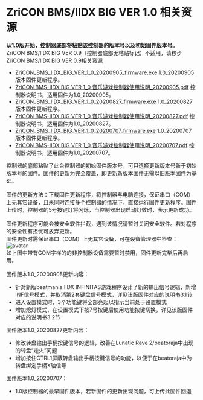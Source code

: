 # ZriCON BMS/IIDX BIG VER 1.0 相关资源
**从1.0版开始，控制器底部将粘贴该控制器的版本号以及初始固件版本号。**<br>ZriCON BMS/IIDX BIG VER 0.9（控制器底部无粘贴标记）不适用，请移步[ZriCON BMS/IIDX BIG VER 
0.9相关资源](https://github.com/nocirz/zricon-bms-iidx-big-0.9)<br>

+ [ZriCON_BMS_IIDX_BIG_VER_1_0_20200905_firmware.exe](http://123.57.129.211/ZriCON_BMS_IIDX_BIG_VER_1_0_20200905_firmware.exe) 1.0_20200905版本固件更新程序。
+ [ZriCON BMS-IIDX BIG VER 1_0 音乐游戏控制器使用说明_20200905.pdf](http://123.57.129.211/ZriCON%20BMS-IIDX%20BIG%20VER%201_0%20%E9%9F%B3%E4%B9%90%E6%B8%B8%E6%88%8F%E6%8E%A7%E5%88%B6%E5%99%A8%E4%BD%BF%E7%94%A8%E8%AF%B4%E6%98%8E_20200905.pdf)  控制器说明书，适用固件为1.0_20200905。
+ [ZriCON_BMS_IIDX_BIG_VER_1_0_20200827_firmware.exe](http://123.57.129.211/ZriCON_BMS_IIDX_BIG_VER_1_0_20200827_firmware.exe) 1.0_20200827版本固件更新程序。
+ [ZriCON BMS-IIDX BIG VER 1_0 音乐游戏控制器使用说明_20200827.pdf](http://123.57.129.211/ZriCON%20BMS-IIDX%20BIG%20VER%201_0%20%E9%9F%B3%E4%B9%90%E6%B8%B8%E6%88%8F%E6%8E%A7%E5%88%B6%E5%99%A8%E4%BD%BF%E7%94%A8%E8%AF%B4%E6%98%8E_20200827.pdf)  控制器说明书，适用固件为1.0_20200827。
+ [ZriCON_BMS_IIDX_BIG_VER_1_0_20200707_firmware.exe](http://123.57.129.211/ZriCON_BMS_IIDX_BIG_VER_1_0_20200707_firmware.exe) 1.0_20200707版本固件更新程序。
+ [ZriCON BMS-IIDX BIG VER 1_0 音乐游戏控制器使用说明_20200707.pdf](http://123.57.129.211/ZriCON%20BMS-IIDX%20BIG%20VER%201_0%20%E9%9F%B3%E4%B9%90%E6%B8%B8%E6%88%8F%E6%8E%A7%E5%88%B6%E5%99%A8%E4%BD%BF%E7%94%A8%E8%AF%B4%E6%98%8E_20200707.pdf)  控制器说明书，适用固件为1.0_20200707。

控制器的底部粘贴了此台控制器的初始固件版本号，可只选择更新版本号新于初始版本号的固件。固件的更新为完全覆盖，即更新新版本固件无需以旧版本固件为基础。<br><br>
固件的更新方法：下载固件更新程序，将控制器与电脑连接，保证串口（COM）上无其它设备，且未同时连接多个控制器的情况下，直接运行固件更新程序。固件上传时，控制器的5号按键灯将闪烁，当控制器出现启动灯效时，表示更新成功。<br><br>
固件更新程序可能会被安全软件拦截，遇到该情况请暂时关闭安全软件。若对程序的安全性有担忧可放弃更新。<br>
固件更新时需保证串口（COM）上无其它设备，可在设备管理器中检查：<br>![avatar](http://123.57.129.211/mscom.png)<br>如上图中带有COM字样的的非控制器设备需要暂时禁用，固件更新完毕后再启用。
<br><br>
固件版本1.0_20200905更新内容：
+ 针对新版beatmania IIDX INFINITAS游戏程序设计了新的输出信号逻辑，新增INF信号模式，并取消第2套键盘信号模式，详见该版固件对应的说明书3.1节
+ 进入设置模式时，3个功能键将全部亮起以指示当前处于设置模式
+ 增加熄灯模式，在设置模式下按7号按键后使用功能按键切换，详见该版固件对应的说明书3.2节

固件版本1.0_20200827更新内容：
+ 修改转盘输出手柄按键信号的逻辑，改善在Lunatic Rave 2/beatoraja中出现的转盘“走火”问题
+ 增加按住CTRL1屏蔽转盘输出手柄按键信号的功能，以便于在beatoraja中为转盘绑定手柄X轴信号

固件版本1.0_20200707：
+ 1.0版控制器的最早固件版本，若新固件的更新出现问题，可上传此固件回退
